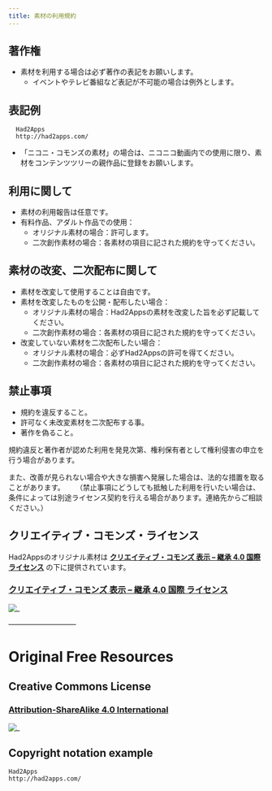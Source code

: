 ```yaml
---
title: 素材の利用規約
---
```

## 著作権
- 素材を利用する場合は必ず著作の表記をお願いします。
  - イベントやテレビ番組など表記が不可能の場合は例外とします。

## 表記例
```
  Had2Apps
  http://had2apps.com/
```
- 「ニコニ・コモンズの素材」の場合は、ニコニコ動画内での使用に限り、素材をコンテンツツリーの親作品に登録をお願いします。

## 利用に関して
- 素材の利用報告は任意です。
- 有料作品、アダルト作品での使用：
  - オリジナル素材の場合：許可します。
  - 二次創作素材の場合：各素材の項目に記された規約を守ってください。

## 素材の改変、二次配布に関して
- 素材を改変して使用することは自由です。
- 素材を改変したものを公開・配布したい場合：
  - オリジナル素材の場合：Had2Appsの素材を改変した旨を必ず記載してください。
  - 二次創作素材の場合：各素材の項目に記された規約を守ってください。
- 改変していない素材を二次配布したい場合：
  - オリジナル素材の場合：必ずHad2Appsの許可を得てください。
  - 二次創作素材の場合：各素材の項目に記された規約を守ってください。

## 禁止事項
- 規約を違反すること。
- 許可なく未改変素材を二次配布する事。
- 著作を偽ること。

規約違反と著作者が認めた利用を発見次第、権利保有者として権利侵害の申立を行う場合があります。

また、改善が見られない場合や大きな損害へ発展した場合は、法的な措置を取ることがあります。
　
（禁止事項にどうしても抵触した利用を行いたい場合は、条件によっては別途ライセンス契約を行える場合があります。連絡先からご相談ください。）

## クリエイティブ・コモンズ・ライセンス
Had2Appsのオリジナル素材は **[クリエイティブ・コモンズ 表示 – 継承 4.0 国際 ライセンス](http://creativecommons.org/licenses/by-sa/4.0/deed.ja)** の下に提供されています。
### [クリエイティブ・コモンズ 表示 – 継承 4.0 国際 ライセンス](http://creativecommons.org/licenses/by-sa/4.0/deed.ja)
![_](https://i.creativecommons.org/l/by-sa/4.0/88x31.png)

—————————–

# Original Free Resources
## Creative Commons License
### [Attribution-ShareAlike 4.0 International](http://creativecommons.org/licenses/by-sa/4.0/)
![_](https://i.creativecommons.org/l/by-sa/4.0/88x31.png)

## Copyright notation example
```
Had2Apps
http://had2apps.com/
```